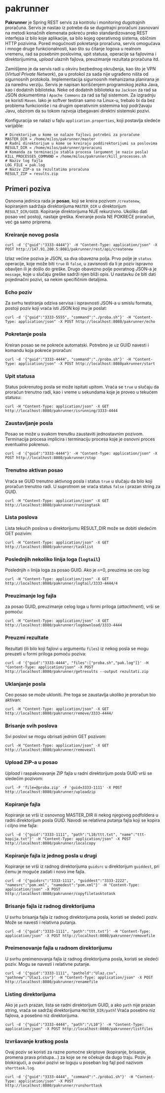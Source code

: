 # pakrunner



**Pakrunner** je Spring REST servis za kontrolu i monitoring dugotrajnih proračuna. Servis je nastao iz potrebe da se dugotrajni proračuni zasnovani na metodi konačnih elemenata pokreću preko standardizovanog REST interfejsa iz bilo koje aplikacije, sa bilo kojeg operativnog sistema, običnim HTTP pozivima. Pored mogućnosti pokretanja proračuna, servis omogućava i mnoge druge funkcionalnosti, kao što su čitanje logova u realnom vremenu, rad sa posebnim poslovima, upit statusa, operacije sa fajlovima i direktorijumima, _upload_ ulaznih fajlova, preuzimanje rezultata proračuna itd.

Zamišljeno je da servis radi u okviru bezbednog okruženja, kao što je VPN (_Virtual Private Network_), pa u protokol za sada nije ugrađeno ništa od sigurnosnih protokola. Implementacija sigurnosnih mehanizama planirana je za narednu verziju. Servis je napisan korišćenjem programskog jezika Java, kao i dodatnih biblioteka. Neke od dodatnih biblioteka su `Jackson` za rad sa JSON dokumentima i `Apache Commons` za rad sa fajl sistemom. Za izgradnju se koristi `Maven`. Iako je softver testiran samo na Linux-u, trebalo bi da bez problema funkcioniše i na drugim operativnim sistemima koji podržavaju Javu, obzirom da su tokom razvoja izbegavani direktni sistemski pozivi. 

Konfiguracija se nalazi u fajlu `application.properties`, koji postavlja sledeće varijable:
```
# Direktorijum u kome se nalaze fajlovi potrebni za proračune
MASTER_DIR = /home/milos/pakrunner/master
# Radni direktorijum u kome se kreiraju poddirektorijumi sa poslovima
RESULT_DIR = /home/milos/pakrunner/proracuni
# Komanda za terminaciju stabla procesa (argument je naziv posla)
KILL_PROCESSES_COMMAND = /home/milos/pakrunner/kill_processes.sh
# Naziv log fajla
LOG_FILE = pak.log
# Naziv ZIP-a sa rezultatima proračuna
RESULT_ZIP = results.zip
```
## Primeri poziva
Osnovna jedinica rada je **posao**, koji se kreira pozivom `/createnew`, kopiranjem sadržaja direktorijuma `MASTER_DIR` u direktorijum `RESULT_DIR/GUID`. Kopiranje direktorijuma NIJE rekurzivno. Ukoliko dati posao već postoji, nastaje greška. Kreiranje posla NE POKREĆE proračun, već ga samo priprema.

### Kreiranje novog posla
`curl -d '{"guid":"3333-4444"}' -H "Content-Type: application/json" -X POST http://147.91.200.5:8081/pakrunner/rest/api/createnew`

Izlaz većine poziva je JSON, sa dva obavezna polja. Prvo polje je `status` operacije, koje može biti `true` ili `false`, u zavisnosti da li je poziv ispravno obavljen ili je došlo do greške. Drugo obavezno polje povratnog JSON-a je `message`, koje u slučaju greške sadrži njen bliži opis. U nastavku će biti dati pojedinačni pozivi, sa nekim specifičnim detaljima. 

### Echo poziv
Za svrhu testiranja odziva servisa i ispravnosti JSON-a u smislu formata, postoji poziv koji vraća isti JSON koji mu je poslat:

`curl -d '{"guid":"3333-5555", "command":"./proba.sh"}' -H "Content-Type: application/json" -X POST http://localhost:8080/pakrunner/echo`

### Pokretanje posla
Kreiran posao se ne pokreće automatski. Potrebno je uz GUID navesti i komandu koja pokreće proračun:

`curl -d '{"guid":"3333-4444", "command":"./proba.sh"}' -H "Content-Type: application/json" -X POST http://localhost:8080pakrunner/start`

### Upit statusa
Status pokrenutog posla se može ispitati upitom. Vraća se `true` u slučaju da proračun trenutno radi, kao i vreme u sekundama koje je proveo u tekućem statusu:

`curl -H "Content-Type: application/json" -X GET http://localhost:8080/pakrunner/isrunning/3333-4444`

### Zaustavljanje posla
Posao se može u svakom trenutku zaustaviti jednostavnim pozivom. Terminacija procesa implicira i terminaciju procesa koje je osnovni proces eventualno pokrenuo. 

`curl -d '{"guid":"3333-4444"}' -H "Content-Type: application/json" -X POST http://localhost:8080/pakrunner/stop`

### Trenutno aktivan posao
Vraća se GUID trenutno aktivnog posla i status `true` u slučaju da bilo koji proračun trenutno radi. U suprotnom se vraća status `false` i prazan string za GUID.

`curl -H "Content-Type: application/json" -X GET http://localhost:8080/pakrunner/runningtask`

### Lista poslova
Lista tekućih poslova u direktorijumu RESULT_DIR može se dobiti sledećim GET pozivim:

`curl -H "Content-Type: application/json" -X GET http://localhost:8080/pakrunner/tasklist`

### Poslednjih nekoliko linija loga (`logtail`)
Poslednjih `n` linija loga za posao GUID. Ako je `n`=0, preuzima se ceo log:

`curl -H "Content-Type: application/json" -X GET http://localhost:8080/pakrunner/logtail/3333-4444/4`

### Preuzimanje log fajla
za posao GUID, preuzimanje celog loga u formi priloga (*attachment*), vrši se pomoću:

`curl -H "Content-Type: application/json" -X GET http://localhost:8080/pakrunner/logdownload/3333-4444`

### Preuzmi rezultate
Rezultati (ili bilo koji fajlovi u argumentu `files`) iz nekog posla se mogu preuzeti u formi priloga pomoću poziva:

`curl -d '{"guid":"3333-4444", "files":["proba.sh","pak.log"]}' -H "Content-Type: application/json" -X POST http://localhost:8080/pakrunner/getresults --output rezultati.zip`

### Uklanjanje posla
Ceo posao se može ukloniti. Pre toga se zaustavlja ukoliko je proračun bio aktivan:

`curl -H "Content-Type: application/json" -X GET http://localhost:8080/pakrunner/remove/3333-4444/`

### Brisanje svih poslova
Svi poslovi se mogu obrisati jednim GET pozivom:

`curl -H "Content-Type: application/json" -X GET http://localhost:8080/pakrunner/removeall`

### Upload ZIP-a u posao 
*Upload* i raspakovavanje ZIP fajla u radni direktorijum posla GUID vrši se sledećim pozivom:

`curl -F 'file=@proba.zip' -F 'guid=3333-1111' -X POST http://localhost:8080/pakrunner/uploadzip`

### Kopiranje fajla 
Kopiranje se vrši iz osnovnog MASTER_DIR ili nekog njegovog podfoldera u radni direktorijum posla GUID. Navodi se relativna putanja fajla koji se kopira i ciljno ime fajla: 

`curl -d '{"guid":"3333-1111", "path":"L10/ttt.txt", "name":"ttt-kopija.txt"}' -H "Content-Type: application/json" -X POST http://localhost:8080/pakrunner/localcopy`

### Kopiranje fajla iz jednog posla u drugi
Kopiranje se vrši iz radnog direktorijuma `guidsrc` u direktorijum `guiddest`, pri čemu je moguće zadati i novo ime fajla. 

`curl -d '{"guidsrc":"3333-1111", "guiddest":"3333-2222", "namesrc":"pom.xml", "namedest":"pom.xml"}' -H "Content-Type: application/json" -X POST http://localhost:8080/pakrunner/copyfiletasktotask`

### Brisanje fajla iz radnog direktorijuma
U svrhu brisanja fajla iz radnog direktorijuma posla, koristi se sledeći poziv. Može se navesti i relativna putanja. 

`curl -d '{"guid":"3333-1111", "path":"ttt.txt"}' -H "Content-Type: application/json" -X POST http://localhost:8080/pakrunner/removefile`

### Preimenovanje fajla u radnom direktorijumu
U svrhu preimenovanja fajla iz radnog direktorijuma posla, koristi se sledeći poziv. Mogu se navesti i relativne putanje. 

`curl -d '{"guid":"3333-1111", "pathold":"Ulaz.csv", "pathnew":"Ulaz1.csv"}' -H "Content-Type: application/json" -X POST http://localhost:8080/pakrunner/renamefile`

### Listing direktorijuma
Ako je `path` prazan, lista se radni direktorijum GUID, a ako `path` nije prazan string, vraća se sadržaj direktorijuma `MASTER_DIR/path`! Vraća posebno niz fajlova, a posebno niz direktorijuma.

`curl -d '{"guid":"3333-4444", "path":"/L10"}' -H "Content-Type: application/json" -X POST http://localhost:8080/pakrunner/listfiles`

### Izvršavanje kratkog posla
Ovaj poziv se koristi za razne pomoćne skriptove (kopiranje, brisanje, promena prava pristupa...) za koje se ne očekuje da dugo traju. Poziv je blokirajući, a ovakvi pozivi se loguju u poseban log fajl pod nazivom `shorttask.log`.

`curl -d '{"guid":"3333-4444", "command":"./proba1.sh"}' -H "Content-Type: application/json" -X POST http://localhost:8080/pakrunner/runshorttask`

